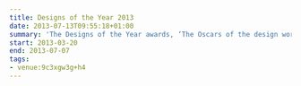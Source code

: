 ```yaml
---
title: Designs of the Year 2013
date: 2013-07-13T09:55:18+01:00
summary: 'The Designs of the Year awards, ‘The Oscars of the design world’ showcase the most innovative and imaginative designs from around the world, over the past year, spanning seven categories: Architecture, Digital, Fashion, Furniture, Graphics, Transport and Product.'
start: 2013-03-20
end: 2013-07-07
tags:
- venue:9c3xgw3g+h4
---
```

